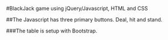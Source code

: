 #BlackJack game using jQuery/Javascript, HTML and CSS

##The Javascript has three primary buttons. Deal, hit and stand. 

###The table is setup with Bootstrap.

